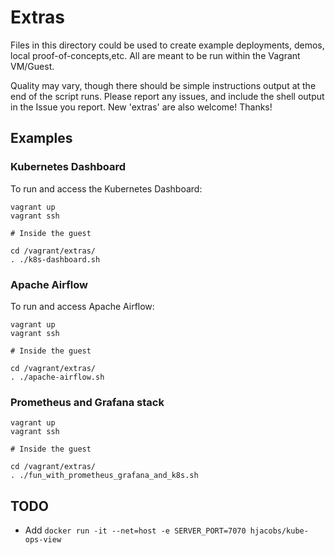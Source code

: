 # Extras

Files in this directory could be used to create example deployments, demos, local proof-of-concepts,etc. All are meant to be run within the Vagrant VM/Guest.

Quality may vary, though there should be simple instructions output at the end of the script runs. Please report any issues, and include the shell output in the Issue you report. New 'extras' are also welcome! Thanks!

## Examples

### Kubernetes Dashboard

To run and access the Kubernetes Dashboard:

```shell
vagrant up
vagrant ssh

# Inside the guest

cd /vagrant/extras/
. ./k8s-dashboard.sh
```

### Apache Airflow

To run and access Apache Airflow:

```
vagrant up
vagrant ssh

# Inside the guest

cd /vagrant/extras/
. ./apache-airflow.sh
```

### Prometheus and Grafana stack

```shell
vagrant up
vagrant ssh

# Inside the guest

cd /vagrant/extras/
. ./fun_with_prometheus_grafana_and_k8s.sh
```

## TODO
* Add `docker run -it --net=host -e SERVER_PORT=7070 hjacobs/kube-ops-view`
